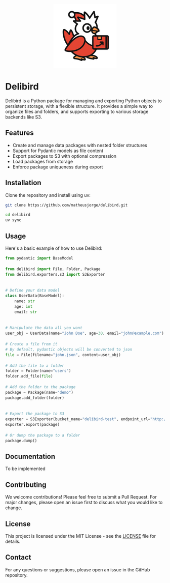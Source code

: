 <div align="center">
  <img src="assets/delibird_icon.png" alt="Delibird Logo" width="200"/>
</div>

# Delibird

Delibird is a Python package for managing and exporting Python objects to persistent storage, with a flexible structure. It provides a simple way to organize files and folders, and supports exporting to various storage backends like S3.

## Features

- Create and manage data packages with nested folder structures
- Support for Pydantic models as file content
- Export packages to S3 with optional compression
- Load packages from storage
- Enforce package uniqueness during export

## Installation

Clone the repository and install using uv:
```sh
git clone https://github.com/matheusjorge/delibird.git
````

```sh
cd delibird
uv sync
```

## Usage

Here's a basic example of how to use Delibird:

```python
from pydantic import BaseModel

from delibird import File, Folder, Package
from delibird.exporters.s3 import S3Exporter


# Define your data model
class UserData(BaseModel):
    name: str
    age: int
    email: str


# Manipulate the data all you want
user_obj = UserData(name="John Doe", age=30, email="john@example.com")

# Create a file from it
# By default, pydantic objects will be converted to json
file = File(filename="john.json", content=user_obj)

# Add the file to a folder
folder = Folder(name="users")
folder.add_file(file)

# Add the folder to the package
package = Package(name="demo")
package.add_folder(folder)


# Export the package to S3
exporter = S3Exporter(bucket_name="delibird-test", endpoint_url="http://localhost:9000")
exporter.export(package)

# Or dump the package to a folder
package.dump()

```

## Documentation

To be implemented

## Contributing

We welcome contributions! Please feel free to submit a Pull Request. For major changes, please open an issue first to discuss what you would like to change.

## License

This project is licensed under the MIT License - see the [LICENSE](LICENSE) file for details.

## Contact

For any questions or suggestions, please open an issue in the GitHub repository.









